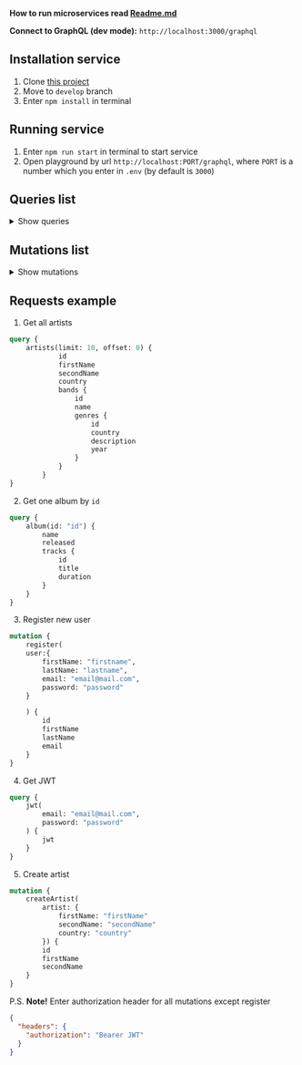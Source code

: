 
**How to run microservices read [Readme.md](https://github.com/rolling-scopes-school/node-graphql-service/blob/main/README.md)**

**Connect to GraphQL (dev mode):** `http://localhost:3000/graphql`

## Installation service
1. Clone [this project](https://github.com/Alexander-gMa/Graphql-Service/tree/develop)
2. Move to `develop` branch
3. Enter `npm install` in terminal

## Running service
1. Enter `npm run start` in terminal to start service
2. Open playground by url `http://localhost:PORT/graphql`, where `PORT` is a number which you enter in `.env` (by default is `3000`)

## Queries list
<details>
    <summary>Show queries</summary>
    <ul>
        <li>artist</li>
        <li>artists</li>
        <li>genre</li>
        <li>genres</li>
        <li>track</li>
        <li>tracks</li>
        <li>band</li>
        <li>bands</li>
        <li>album</li>
        <li>albums</li>
        <li>jwt</li>
        <li>user</li>
        <li>favourites (available only for logged in user)</li>
    </ul>
</details>

## Mutations list
<details>
    <summary>Show mutations</summary>
    <ul>
        <li>Artists
            <ul>
                <li>createArtist</li>
                <li>deleteArtist</li>
                <li>updateArtist</li>
            </ul>
        </li>
        <li>Genres
            <ul>
                <li>createGenre</li>
                <li>deleteGenre</li>
                <li>updateGenre</li>
            </ul>
        </li>
        <li>Bands
            <ul>
                <li>createBand</li>
                <li>deleteBand</li>
                <li>updateBand</li>
            </ul>
        </li>
        <li>Tracks
            <ul>
                <li>createTrack</li>
                <li>deleteTrack</li>
                <li>updateTrack</li>
            </ul>
        </li>
        <li>Albums
            <ul>
                <li>createAlbum</li>
                <li>deleteAlbum</li>
                <li>updateAlbum</li>
            </ul>
        </li>
        <li>Users
            <ul>
                <li>register</li>
            </ul>
        </li>
        <li>Favourites
            <ul>
                <li>addTrackToFavourites</li>
                <li>addBandToFavourites</li>
                <li>addArtistToFavourites</li>
                <li>addGenreToFavourites</li>
            </ul>
        </li>
    </ul>
</details>

## Requests example

1. Get all artists 
```graphql
query {
    artists(limit: 10, offset: 0) {
            id
            firstName
            secondName
            country
            bands {
                id
                name
                genres {
                    id
                    country
                    description
                    year
                }
            }
        }
}
```
2. Get one album by `id`
```graphql
query {
    album(id: "id") {
        name
        released
        tracks {
            id
            title
            duration
        }
    }
}
```
3. Register new user 
```graphql
mutation {
    register(
    user:{
        firstName: "firstname", 
        lastName: "lastname", 
        email: "email@mail.com",
        password: "password"
    }

    ) {
        id
        firstName
        lastName
        email
    }
}
```

4. Get JWT
```graphql
query {
    jwt(
        email: "email@mail.com", 
        password: "password"
    ) {
        jwt
    }
}
```

5. Create artist



```graphql
mutation {
    createArtist(
        artist: {
            firstName: "firstName"
            secondName: "secondName"
            country: "country"
        }) {
        id
        firstName
        secondName
    }
}
```
P.S. 
**Note!** Enter authorization header for all mutations except register

```json
{
  "headers": {
    "authorization": "Bearer JWT"
  }
}
```
